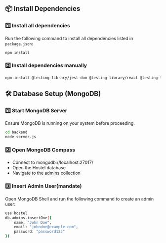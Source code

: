 ## 📦 Install Dependencies

### 1️⃣ Install all dependencies  
Run the following command to install all dependencies listed in `package.json`:  

```sh
npm install
```
### 2️⃣ Install dependencies manually
```sh
npm install @testing-library/jest-dom @testing-library/react @testing-library/user-event axios bootstrap chart.js cors qrcode.react react react-chartjs-2 react-dom react-icons react-qr react-router-dom react-scripts react-toastify toastify web-vitals
```
## 🛠 Database Setup (MongoDB)
### 1️⃣ Start MongoDB Server
Ensure MongoDB is running on your system before proceeding.
```sh
cd backend
node server.js
```

### 2️⃣ Open MongoDB Compass
- Connect to mongodb://localhost:27017/
- Open the Hostel database
- Navigate to the admins collection
  
### 3️⃣ Insert Admin User(mandate)
Open MongoDB Shell and run the following command to create an admin user:

```sh
use hostel
db.admins.insertOne({
    name: "John Doe",
    email: "johndoe@example.com",
    password: "password123"
})

